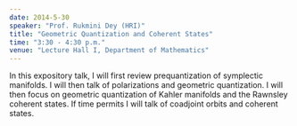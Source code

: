 ```yaml
---
date: 2014-5-30
speaker: "Prof. Rukmini Dey (HRI)"
title: "Geometric Quantization and Coherent States"
time: "3:30 - 4:30 p.m." 
venue: "Lecture Hall I, Department of Mathematics"
---
```

In this expository talk, I will first review prequantization of symplectic manifolds. I will then talk of polarizations and geometric quantization. I will then focus on geometric quantization of Kahler manifolds and the Rawnsley coherent states. If time permits I will talk of coadjoint orbits and coherent states.
